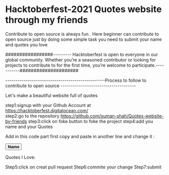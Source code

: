 # Hacktoberfest-2021 Quotes website through my friends
Contribute to open source is always fun . Here beginner can contribute to open source just by doing some simple task you need to submit your name and quotes you love

#################--------- Hacktoberfest is open to everyone in our global community. Whether you’re a seasoned contributor or looking for projects to contribute to for the first time, you’re welcome to participate.-----------#####################                       

-------------------------------------------------Process to follow to contribute to open source -------------------------------------

Let's make a beautiful website full of quotes 

step1:signup with your Github Account at https://hacktoberfest.digitalocean.com/                                        
step2:go to the repository https://github.com/suman-shah/Quotes-website-by-friends
step3:click on foke button to foke the project
step4:add you name and your Quotes 

Add in this code part first copy and paste in another line and change it :

<button><b>Name</b></button>
<p>Quotes I Love:   </p>

Step5:click on creat pull request 
Step6:commite your change 
Step7:submit

